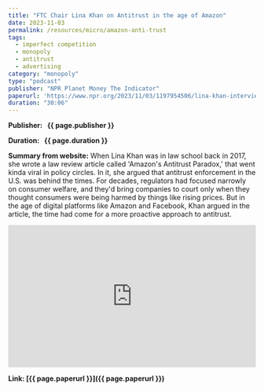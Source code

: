 ```yaml
---
title: "FTC Chair Lina Khan on Antitrust in the age of Amazon"
date: 2023-11-03
permalink: /resources/micro/amazon-anti-trust
tags:
  - imperfect competition
  - monopoly
  - antitrust
  - advertising
category: "monopoly"
type: "podcast"
publisher: "NPR Planet Money The Indicator"
paperurl: 'https://www.npr.org/2023/11/03/1197954506/lina-khan-interview-amazon-ftc-antitrust-paradox-monopoly'
duration: "30:06"
---
```


<!-- Google tag (gtag.js) -->
<script async src="https://www.googletagmanager.com/gtag/js?id=G-Q95WSVMDNZ"></script>
<script>
  window.dataLayer = window.dataLayer || [];
  function gtag(){dataLayer.push(arguments);}
  gtag('js', new Date());

  gtag('config', 'G-Q95WSVMDNZ');
</script>


**<span class="bold-podcast">Publisher: </span>&nbsp;<span class="text-podcast"> {{ page.publisher }}</span>**

**<span class="bold-podcast">Duration: </span>&nbsp;<span class="text-podcast"> {{ page.duration }}</span>**

**<span class="bold-podcast">Summary from website:</span>**
When Lina Khan was in law school back in 2017, she wrote a law review article called 'Amazon's Antitrust Paradox,' that went kinda viral in policy circles. In it, she argued that antitrust enforcement in the U.S. was behind the times. For decades, regulators had focused narrowly on consumer welfare, and they'd bring companies to court only when they thought consumers were being harmed by things like rising prices. But in the age of digital platforms like Amazon and Facebook, Khan argued in the article, the time had come for a more proactive approach to antitrust.


<iframe src="https://www.npr.org/player/embed/1197954506/1210574945" width="100%" height="290" frameborder="0" scrolling="no" title="NPR embedded audio player"></iframe>



**<span class="small-podcast">Link:</span>&nbsp;<span class="links-podcast">[{{ page.paperurl }}]({{ page.paperurl }})</span>**